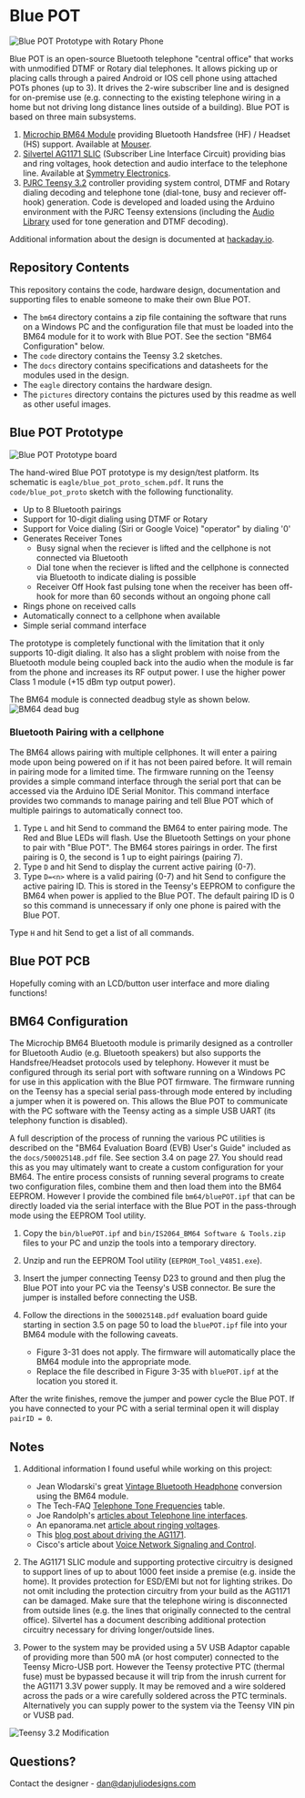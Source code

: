 # Blue POT
![Blue POT Prototype with Rotary Phone](pictures/blue_pot_w_rotary2.png)

Blue POT is an open-source Bluetooth telephone "central office" that works with unmodified DTMF or Rotary dial telephones.  It allows picking up or placing calls through a paired Android or IOS cell phone using attached POTs phones (up to 3).  It drives the 2-wire subscriber line and is designed for on-premise use (e.g. connecting to the existing telephone wiring in a home but not driving long distance lines outside of a building).  Blue POT is based on three main subsystems.

1. [Microchip BM64 Module](https://www.microchip.com/wwwproducts/en/BM64) providing Bluetooth Handsfree (HF) / Headset (HS) support.  Available at [Mouser](https://www.mouser.com/ProductDetail/579-64SPKS1MC10001AA).
2. [Silvertel AG1171 SLIC](https://www.silvertel.com/telecom/271-ag1171.html) (Subscriber Line Interface Circuit) providing bias and ring voltages, hook detection and audio interface to the telephone line.  Available at [Symmetry Electronics](https://www.semiconductorstore.com/cart/pc/viewPrd.asp?idproduct=13904).
3. [PJRC Teensy 3.2](https://www.pjrc.com/store/teensy32.html) controller providing system control, DTMF and Rotary dialing decoding and telephone tone (dial-tone, busy and reciever off-hook) generation.  Code is developed and loaded using the Arduino environment with the PJRC Teensy extensions (including the [Audio Library](https://www.pjrc.com/teensy/td_libs_Audio.html) used for tone generation and DTMF decoding).


Additional information about the design is documented at [hackaday.io](https://hackaday.io/project/166359-blue-pot).

## Repository Contents
This repository contains the code, hardware design, documentation and supporting files to enable someone to make their own Blue POT.

* The ```bm64``` directory contains a zip file containing the software that runs on a Windows PC and the configuration file that must be loaded into the BM64 module for it to work with Blue POT.  See the section "BM64 Configuration" below.
* The ```code``` directory contains the Teensy 3.2 sketches.
* The ```docs``` directory contains specifications and datasheets for the modules used in the design.
* The ```eagle``` directory contains the hardware design.
* The ```pictures``` directory contains the pictures used by this readme as well as other useful images. 

## Blue POT Prototype
![Blue POT Prototype board](pictures/blue_pot_board.png)

The hand-wired Blue POT prototype is my design/test platform.  Its schematic is ```eagle/blue_pot_proto_schem.pdf```.  It runs the ```code/blue_pot_proto``` sketch with the following functionality.

* Up to 8 Bluetooth pairings
* Support for 10-digit dialing using DTMF or Rotary
* Support for Voice dialing (Siri or Google Voice) "operator" by dialing '0'
* Generates Receiver Tones
	* Busy signal when the reciever is lifted and the cellphone is not connected via Bluetooth
	* Dial tone when the reciever is lifted and the cellphone is connected via Bluetooth to indicate dialing is possible
	* Receiver Off Hook fast pulsing tone when the receiver has been off-hook for more than 60 seconds without an ongoing phone call
* Rings phone on received calls
* Automatically connect to a cellphone when available
* Simple serial command interface

The prototype is completely functional with the limitation that it only supports 10-digit dialing.  It also has a slight problem with noise from the Bluetooth module being coupled back into the audio when the module is far from the phone and increases its RF output power.  I use the higher power Class 1 module (+15 dBm typ output power).

The BM64 module is connected deadbug style as shown below.
![BM64 dead bug](pictures/bm64_wiring_diagram.png)

### Bluetooth Pairing with a cellphone
The BM64 allows pairing with multiple cellphones.  It will enter a pairing mode upon being powered on if it has not been paired before.  It will remain in pairing mode for a limited time.  The firmware running on the Teensy provides a simple command interface through the serial port that can be accessed via the Arduino IDE Serial Monitor.  This command interface provides two commands to manage pairing and tell Blue POT which of multiple pairings to automatically connect too.

1. Type ```L``` and hit Send to command the BM64 to enter pairing mode.  The Red and Blue LEDs will flash.  Use the Bluetooth Settings on your phone to pair with "Blue POT".  The BM64 stores pairings in order.  The first pairing is 0, the second is 1 up to eight pairings (pairing 7).
2. Type ```D``` and hit Send to display the current active pairing (0-7).
3. Type ```D=<n>``` where <n> is a valid pairing (0-7) and hit Send to configure the active pairing ID. This is stored in the Teensy's EEPROM to configure the BM64 when power is applied to the Blue POT.  The default pairing ID is 0 so this command is unnecessary if only one phone is paired with the Blue POT.

Type ```H``` and hit Send to get a list of all commands.

## Blue POT PCB
Hopefully coming with an LCD/button user interface and more dialing functions!

## BM64 Configuration
The Microchip BM64 Bluetooth module is primarily designed as a controller for Bluetooth Audio (e.g. Bluetooth speakers) but also supports the Handsfree/Headset protocols used by telephony.  However it must be configured through its serial port with software running on a Windows PC for use in this application with the Blue POT firmware.  The firmware running on the Teensy has a special serial pass-through mode entered by including a jumper when it is powered on.  This allows the Blue POT to communicate with the PC software with the Teensy acting as a simple USB UART (its telephony function is disabled).

A full description of the process of running the various PC utilities is described on the "BM64 Evaluation Board (EVB) User's Guide" included as the ```docs/50002514B.pdf``` file.  See section 3.4 on page 27.  You should read this as you may ultimately want to create a custom configuration for your BM64. The entire process consists of running several programs to create two configuration files, combine them and then load them into the BM64 EEPROM.  However I provide the combined file ```bm64/bluePOT.ipf``` that can be directly loaded via the serial interface with the Blue POT in the pass-through mode using the EEPROM Tool utility.

1. Copy the ```bin/bluePOT.ipf``` and ```bin/IS2064_BM64 Software & Tools.zip``` files to your PC and unzip the tools into a temporary directory.
2. Unzip and run the EEPROM Tool utility (```EEPROM_Tool_V4851.exe```).
3. Insert the jumper connecting Teensy D23 to ground and then plug the Blue POT into your PC via the Teensy's USB connector.  Be sure the jumper is installed before connecting the USB.
4. Follow the directions in the ```50002514B.pdf``` evaluation board guide starting in section 3.5 on page 50 to load the ```bluePOT.ipf``` file into your BM64 module with the following caveats.

	* Figure 3-31 does not apply.  The firmware will automatically place the BM64 module into the appropriate mode.
	* Replace the file described in Figure 3-35 with ```bluePOT.ipf``` at the location you stored it.

After the write finishes, remove the jumper and power cycle the Blue POT.  If you have connected to your PC with a serial terminal open it will display ```pairID = 0```.

## Notes
1. Additional information I found useful while working on this project:

	* Jean Wlodarski's great [Vintage Bluetooth Headphone](https://pickandplace.wordpress.com/) conversion using the BM64 module.
	* The Tech-FAQ [Telephone Tone Frequencies](http://www.tech-faq.com/frequencies-of-the-telephone-tones.html) table.
	* Joe Randolph's [articles about Telephone line interfaces](http://www.randolph-telecom.com/articles-faq.html).
	* An epanorama.net [article about ringing voltages](http://www.epanorama.net/circuits/telephone_ringer.html).
	* This [blog post about driving the AG1171](https://blog.goo.ne.jp/sirius506/c/d1add04588c82beebd42a3e12ac16b15).
	* Cisco's article about [Voice Network Signaling and Control](https://www.cisco.com/c/en/us/support/docs/voice/digital-cas/14007-net-signal-control.html).

2. The AG1171 SLIC module and supporting protective circuitry is designed to support lines of up to about 1000 feet inside a premise (e.g. inside the home).  It provides protection for ESD/EMI but not for lighting strikes.  Do not omit including the protection circuitry from your build as the AG1171 can be damaged.  Make sure that the telephone wiring is disconnected from outside lines (e.g. the lines that originally connected to the central office).  Silvertel has a document describing additional protection circuitry necessary for driving longer/outside lines.

3. Power to the system may be provided using a 5V USB Adaptor capable of providing more than 500 mA (or host computer) connected to the Teensy Micro-USB port.  However the Teensy protective PTC (thermal fuse) must be bypassed because it will trip from the inrush current for the AG1171 3.3V power supply.  It may be removed and a wire soldered across the pads or a wire carefully soldered across the PTC terminals.  Alternatively you can supply power to the system via the Teensy VIN pin or VUSB pad.

![Teensy 3.2 Modification](pictures/teensy32_mod.png)

## Questions?

Contact the designer - dan@danjuliodesigns.com